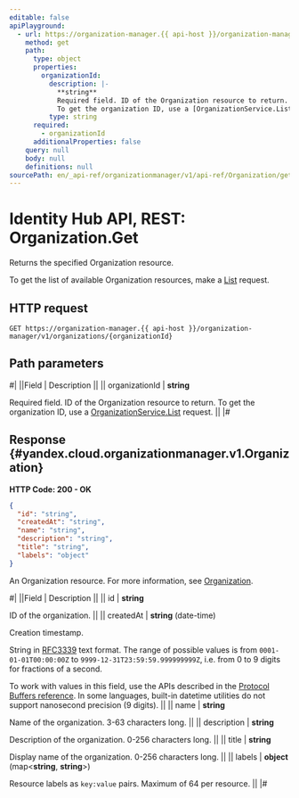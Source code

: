 ```yaml
---
editable: false
apiPlayground:
  - url: https://organization-manager.{{ api-host }}/organization-manager/v1/organizations/{organizationId}
    method: get
    path:
      type: object
      properties:
        organizationId:
          description: |-
            **string**
            Required field. ID of the Organization resource to return.
            To get the organization ID, use a [OrganizationService.List](/docs/organization/api-ref/Organization/list#List) request.
          type: string
      required:
        - organizationId
      additionalProperties: false
    query: null
    body: null
    definitions: null
sourcePath: en/_api-ref/organizationmanager/v1/api-ref/Organization/get.md
---
```


# Identity Hub API, REST: Organization.Get

Returns the specified Organization resource.

To get the list of available Organization resources, make a [List](/docs/organization/api-ref/Organization/list#List) request.

## HTTP request

```
GET https://organization-manager.{{ api-host }}/organization-manager/v1/organizations/{organizationId}
```

## Path parameters

#|
||Field | Description ||
|| organizationId | **string**

Required field. ID of the Organization resource to return.
To get the organization ID, use a [OrganizationService.List](/docs/organization/api-ref/Organization/list#List) request. ||
|#

## Response {#yandex.cloud.organizationmanager.v1.Organization}

**HTTP Code: 200 - OK**

```json
{
  "id": "string",
  "createdAt": "string",
  "name": "string",
  "description": "string",
  "title": "string",
  "labels": "object"
}
```

An Organization resource. For more information, see [Organization](/docs/organization/enable-org).

#|
||Field | Description ||
|| id | **string**

ID of the organization. ||
|| createdAt | **string** (date-time)

Creation timestamp.

String in [RFC3339](https://www.ietf.org/rfc/rfc3339.txt) text format. The range of possible values is from
`0001-01-01T00:00:00Z` to `9999-12-31T23:59:59.999999999Z`, i.e. from 0 to 9 digits for fractions of a second.

To work with values in this field, use the APIs described in the
[Protocol Buffers reference](https://developers.google.com/protocol-buffers/docs/reference/overview).
In some languages, built-in datetime utilities do not support nanosecond precision (9 digits). ||
|| name | **string**

Name of the organization. 3-63 characters long. ||
|| description | **string**

Description of the organization. 0-256 characters long. ||
|| title | **string**

Display name of the organization. 0-256 characters long. ||
|| labels | **object** (map<**string**, **string**>)

Resource labels as `` key:value `` pairs. Maximum of 64 per resource. ||
|#